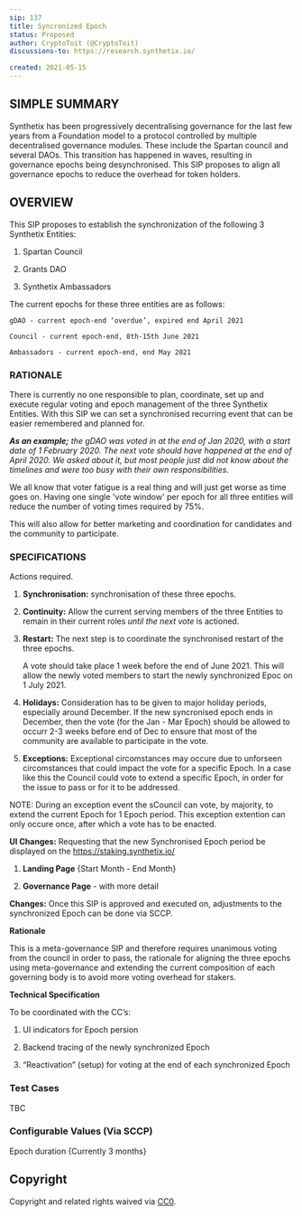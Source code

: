 ```yaml
---
sip: 137
title: Syncronized Epoch
status: Proposed
author: CryptoToit (@CryptoToit)
discussions-to: https://research.synthetix.io/

created: 2021-05-15
---
```


## SIMPLE SUMMARY

Synthetix has been progressively decentralising governance for the last few years from a Foundation model to a protocol controlled by multiple decentralised governance modules. These include the Spartan council and several DAOs. This transition has happened in waves, resulting in governance epochs being desynchronised. This SIP proposes to align all governance epochs to reduce the overhead for token holders.

## OVERVIEW

This SIP proposes to establish the synchronization of the following 3 Synthetix Entities:

1. Spartan Council

2. Grants DAO 

3. Synthetix Ambassadors


The current epochs for these three entities are as follows:

    gDAO - current epoch-end ‘overdue’, expired end April 2021

    Council - current epoch-end, 8th-15th June 2021

    Ambassadors - current epoch-end, end May 2021




### RATIONALE

There is currently no one responsible to plan, coordinate, set up and execute regular voting and epoch management of the three Synthetix Entities. With this SIP we can set a synchronised recurring event that can be easier remembered and planned for. 

***As an example;** the gDAO was voted in at the end of Jan 2020, with a start date of 1 February 2020. The next vote should have happened at the end of April 2020. We asked about it, but most people just did not know about the timelines and were too busy with their own responsibilities.* 

We all know that voter fatigue is a real thing and will just get worse as time goes on. Having one single 'vote window' per epoch for all three entities will reduce the number of voting times required by 75%.

This will also allow for better marketing and coordination for candidates and the community to participate.




### SPECIFICATIONS

Actions required.


1. **Synchronisation:** synchronisation of these three epochs.

2. **Continuity:** Allow the current serving members of the three Entities to remain in their current roles _until the next vote_ is actioned.

3. **Restart:** The next step is to coordinate the synchronised restart of the three epochs. 

   A vote should take place 1 week before the end of June 2021. This will allow the newly voted members to start the newly synchronized Epoc on 1 July 2021.

4. **Holidays:** Consideration has to be given to major holiday periods, especially around December. If the new syncronised epoch ends in December, then the vote (for the Jan - Mar Epoch) should be allowed to occurr 2-3 weeks before end of Dec to ensure that most of the community are available to participate in the vote.

5. **Exceptions:** Exceptional circomstances may occure due to unforseen circomstances that could impact the vote for a specific Epoch. In a case like this the Council could vote to extend a specific Epoch, in order for the issue to pass or for it to be addressed.

NOTE: During an exception event the sCouncil can vote, by majority, to extend the current Epoch for 1 Epoch period. This exception extention can only occure once, after which a vote has to be enacted.  


**UI Changes:** Requesting that the new Synchronised Epoch period be displayed on the https://staking.synthetix.io/  

1. **Landing Page** {Start Month - End Month}

2. **Governance Page** - with more detail


**Changes:** Once this SIP is approved and executed on, adjustments to the synchronized Epoch can be done via SCCP. 



**Rationale**

This is a meta-governance SIP and therefore requires unanimous voting from the council in order to pass, the rationale for aligning the three epochs using meta-governance and extending the current composition of each governing body is to avoid more voting overhead for stakers.



**Technical Specification**

To be coordinated with the CC’s:

1. UI indicators for Epoch persion

2. Backend tracing of the newly synchronized Epoch 

3. “Reactivation” (setup) for voting at the end of each synchronized Epoch



### Test Cases

TBC



### Configurable Values (Via SCCP)

Epoch duration {Currently 3 months}


## Copyright

Copyright and related rights waived via [CC0](https://creativecommons.org/publicdomain/zero/1.0/).

